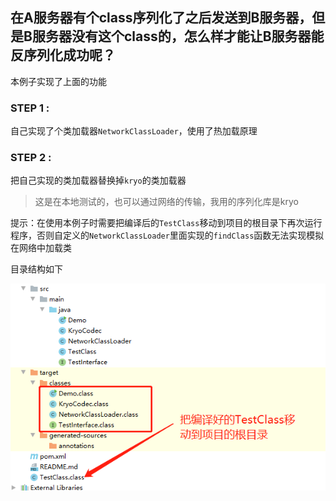 ## 在A服务器有个class序列化了之后发送到B服务器，但是B服务器没有这个class的，怎么样才能让B服务器能反序列化成功呢？

本例子实现了上面的功能

### STEP 1 : 

自己实现了个类加载器`NetworkClassLoader`，使用了热加载原理

### STEP 2 :

把自己实现的类加载器替换掉`kryo`的类加载器

> 这是在本地测试的，也可以通过网络的传输，我用的序列化库是kryo

提示：在使用本例子时需要把编译后的`TestClass`移动到项目的根目录下再次运行程序，否则自定义的`NetworkClassLoader`里面实现的`findClass`函数无法实现模拟在网络中加载类

目录结构如下

![图片加载失败](https://github.com/tk1949/networkclass/blob/master/root.jpg?raw=true)